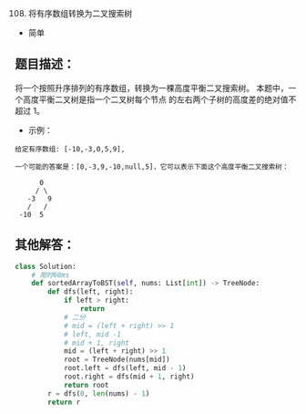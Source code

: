 108. 将有序数组转换为二叉搜索树

- 简单

## 题目描述：
将一个按照升序排列的有序数组，转换为一棵高度平衡二叉搜索树。
本题中，一个高度平衡二叉树是指一个二叉树每个节点 的左右两个子树的高度差的绝对值不超过 1。

- 示例：
```
给定有序数组: [-10,-3,0,5,9],

一个可能的答案是：[0,-3,9,-10,null,5]，它可以表示下面这个高度平衡二叉搜索树：

      0
     / \
   -3   9
   /   /
 -10  5
```

## 其他解答：
``` python
class Solution:
    # 用时60ms
    def sortedArrayToBST(self, nums: List[int]) -> TreeNode:
        def dfs(left, right):
            if left > right:
                return
            # 二分
            # mid = (left + right) >> 1
            # left, mid -1
            # mid + 1, right
            mid = (left + right) >> 1
            root = TreeNode(nums[mid])
            root.left = dfs(left, mid - 1)
            root.right = dfs(mid + 1, right)
            return root
        r = dfs(0, len(nums) - 1)
        return r
```
